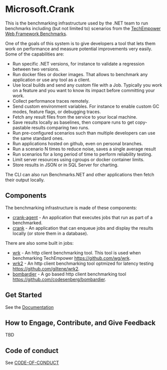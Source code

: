 # Microsoft.Crank

This is the benchmarking infrastructure used by the .NET team to run benchmarks including (but not limited to) scenarios from the [TechEmpower Web Framework Benchmarks](https://www.techempower.com/benchmarks/).

One of the goals of this system is to give developers a tool that lets them work on performance and measure potential improvements very easily. Some of the capabilities are:
- Run specific .NET versions, for instance to validate a regression between two versions.
- Run docker files or docker images. That allows to benchmark any application or use any tool as a client.
- Use local builds and send any custom file with a Job. Typically you work on a feature and you want to know its impact before committing your work. 
- Collect performance traces remotely.
- Send custom environment variables. For instance to enable custom GC modes, feature flags, or debugging traces.
- Fetch any result files from the service to your local machine. 
- Save results locally as baselines, then compare runs to get copy-pastable results comparing two runs.
- Run pre-configured scenarios such than multiple developers can use the same standard ones.
- Run applications hosted on github, even on personal branches.
- Run a scenario N times to reduce noise, saves a single average result
- Run scenarios for a long period of time to perform reliability testing.
- Limit server resources using cgroups or docker container limits.
- Store results in JSON or in SQL Server for charting.

The CLI can also run Benchmarks.NET and other applications then fetch their output locally.

## Components

The benchmarking infrastructure is made of these components:
- [crank-agent](src/Microsoft.Crank.Agent) - An application that executes jobs that run as part of a benchmarked.
- [crank](src/Microsoft.Crank.Controller) - An application that can enqueue jobs and display the results locally (or store them in a database).

There are also some built in jobs:
- [wrk](src/Microsoft.Crank.Jobs.Wrk) - An http client benchmarking tool. This tool is used when benchmarking TechEmpower https://github.com/wg/wrk.
- [wrk2](src/Microsoft.Crank.Jobs.Wrk2) - An http client benchmarking tool optmized for latency testing https://github.com/giltene/wrk2.
- [bombardier](Microsoft.Crank.Jobs.Bombardier) - A go based http client benchmarking tool https://github.com/codesenberg/bombardier.

## Get Started

See the [Documentation](docs)

## How to Engage, Contribute, and Give Feedback

TBD

## Code of conduct

See [CODE-OF-CONDUCT](./CODE-OF-CONDUCT.md)
